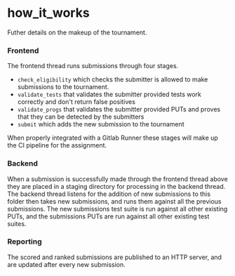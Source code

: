 # how\_it\_works
Futher details on the makeup of the tournament.

### Frontend
The frontend thread runs submissions through four stages.

 - `check_eligibility` which checks the submitter is allowed to make submissions to the tournament.
 - `validate_tests` that validates the submitter provided tests work correctly and don't return false positives
 - `validate_progs` that validates the submitter provided PUTs and proves that they can be detected by the submitters
 - `submit` which adds the new submission to the tournament

When properly integrated with a Gitlab Runner these stages will make up the CI pipeline for the assignment.

### Backend
When a submission is successfully made through the frontend thread above they are placed in a staging directory for processing in the backend thread. The backend thread listens for the addition of new submissions to this folder then takes new submissions, and runs them against all the previous submissions. The new submissions test suite is run against all other existing PUTs, and the submissions PUTs are run against all other existing test suites.

### Reporting
The scored and ranked submissions are published to an HTTP server, and are updated after every new submission.
